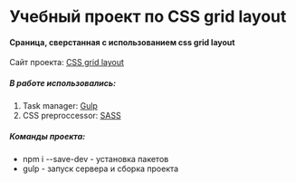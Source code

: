 # Учебный проект по CSS grid layout #
#### Сраница, сверстанная с использованием css grid layout ####
Сайт проекта: [CSS grid layout](http://adel-ismagilov.ru/lessons/css-grid-layout/)
##### В работе использовались: #####
1. Task manager: [Gulp](https://gulpjs.com/)
2. CSS preproccessor: [SASS](http://sass-lang.com/)

##### Команды проекта: ######
+ npm i --save-dev - установка пакетов
+ gulp - запуск сервера и сборка проекта
